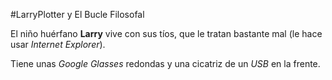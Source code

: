#LarryPlotter y El Bucle Filosofal

El niño huérfano **Larry** vive con sus tíos, que le tratan bastante mal 
(le hace usar *Internet Explorer*).

Tiene unas *Google Glasses* redondas y una cicatriz de un *USB* en la frente. 
